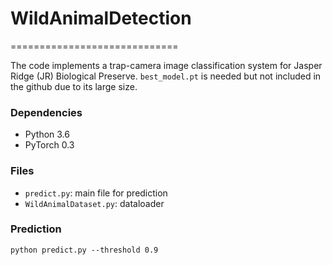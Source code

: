 # WildAnimalDetection
=============================

The code implements a trap-camera image classification system for Jasper Ridge (JR) Biological Preserve.
`best_model.pt` is needed but not included in the github due to its large size.

### Dependencies

- Python 3.6 
- PyTorch 0.3

### Files

- `predict.py`: main file for prediction
- `WildAnimalDataset.py`: dataloader

### Prediction

```
python predict.py --threshold 0.9
```

